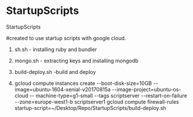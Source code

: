 # StartupScripts
StartupScripts

#created to use startup scripts with google cloud.


1) sh.sh - installing ruby and bundler

2) mongo.sh - extracting keys and installing mongodb

3) build-deploy.sh -build and deploy	 

4) gcloud compute instances create --boot-disk-size=10GB -- image=ubuntu-1604-xenial-v20170815a --image-project=ubuntu-os-cloud -- machine-type=g1-small --tags scriptserver --restart-on-failure --zone=europe-west1-b scriptserver1 gcloud compute firewall-rules startup-script=~/Desktop/Repo/StartupScripts/build-deploy.sh
